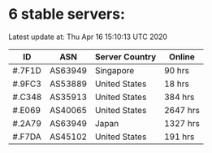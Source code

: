 # 6 stable servers:

Latest update at: Thu Apr 16 15:10:13 UTC 2020

| ID | ASN | Server Country | Online |
| -- | --- | -------------- | ------ |
| #.7F1D | AS63949 | Singapore | 90 hrs |
| #.9FC3 | AS53889 | United States | 18 hrs |
| #.C348 | AS35913 | United States | 384 hrs |
| #.E069 | AS40065 | United States | 2647 hrs |
| #.2A79 | AS63949 | Japan | 1327 hrs |
| #.F7DA | AS45102 | United States | 191 hrs |

